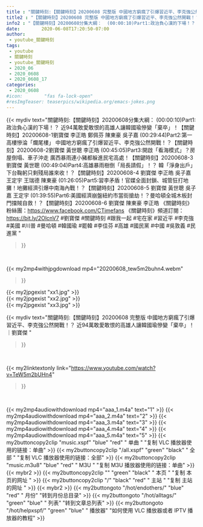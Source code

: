 ```yaml
---
title : "關鍵時刻:【關鍵時刻】20200608 完整版 中國地方窮瘋了引爆習近平、李克強公然開戰！？ 近94萬敢愛敢恨的高雄人讓韓國瑜慘變「棄卒」！｜劉寶傑 "
title2 : "【關鍵時刻】20200608 完整版 中國地方窮瘋了引爆習近平、李克強公然開戰！？ 近94萬敢愛敢恨的高雄人讓韓國瑜慘變「棄卒」！｜劉寶傑 "
info2 : "【關鍵時刻】20200608分集大綱：  (00:00:10)Part1:政治負心漢的下場！？ 近94萬敢愛敢恨的高雄人讓韓國瑜慘變「棄卒」！【關鍵時刻】20200608-1劉寶傑 李正皓 鄭佩芬 陳東豪 吳子嘉  (00:29:44)Part2:第一高樓慘淪「爛尾樓」 中國地方窮瘋了引爆習近平、李克強公然開戰！？【關鍵時刻】20200608-2劉寶傑 黃世聰 李正皓  (00:45:05)Part3:開啟「看海模式」？房屋倒塌、車子沖走 廣西暴雨連小豬都躲進民宅高處！【關鍵時刻】20200608-3 劉寶傑 黃世聰  (00:49:04)Part4:高雄暴雨樹倒「局長請假」！？ 韓「淨身出戶」下台鞠躬只剩殘局誰來收！？【關鍵時刻】20200608-4 劉寶傑 李正皓 吳子嘉 王定宇 王瑞德 陳東豪  (01:26:05)Part5:習李矛盾！官媒全面封鎖、城管狂打地攤！地攤經濟引爆中南海內戰！？【關鍵時刻】20200608-5 劉寶傑 黃世聰 吳子嘉 王定宇  (01:39:55)Part6:美國經濟崩盤紐約市當街搶劫！？曼哈頓全城木板封門擋賊自救！？【關鍵時刻】20200608-6 劉寶傑 陳東豪 李正皓  《關鍵時刻》粉絲團：https://www.facebook.com/CTimefans 《關鍵時刻》頻道訂閱：https://bit.ly/2OlcnV7  #劉寶傑 #關鍵時刻 #跟我一起 #宅在家 #習近平 #李克強 #美國 #川普 #曼哈頓 #韓國瑜 #罷韓 #李佳芬 #高雄 #國民黨 #中國 #吳敦義 #民進黨 "
date:        2020-06-08T17:20:50-07:00
author:
 - youtube_關鍵時刻
tags:
 - youtube
 - 關鍵時刻
 - youtube_關鍵時刻
 - 2020_06
 - 2020_0608
 - 2020_0608_17
categories:
 - 2020_0608
#icon:        "fas fa-lock-open"
#resImgTeaser: teaserpics/wikipedia.org/emacs-jokes.png
---
```


{{< mydiv text="關鍵時刻:【關鍵時刻】20200608分集大綱：  (00:00:10)Part1:政治負心漢的下場！？ 近94萬敢愛敢恨的高雄人讓韓國瑜慘變「棄卒」！【關鍵時刻】20200608-1劉寶傑 李正皓 鄭佩芬 陳東豪 吳子嘉  (00:29:44)Part2:第一高樓慘淪「爛尾樓」 中國地方窮瘋了引爆習近平、李克強公然開戰！？【關鍵時刻】20200608-2劉寶傑 黃世聰 李正皓  (00:45:05)Part3:開啟「看海模式」？房屋倒塌、車子沖走 廣西暴雨連小豬都躲進民宅高處！【關鍵時刻】20200608-3 劉寶傑 黃世聰  (00:49:04)Part4:高雄暴雨樹倒「局長請假」！？ 韓「淨身出戶」下台鞠躬只剩殘局誰來收！？【關鍵時刻】20200608-4 劉寶傑 李正皓 吳子嘉 王定宇 王瑞德 陳東豪  (01:26:05)Part5:習李矛盾！官媒全面封鎖、城管狂打地攤！地攤經濟引爆中南海內戰！？【關鍵時刻】20200608-5 劉寶傑 黃世聰 吳子嘉 王定宇  (01:39:55)Part6:美國經濟崩盤紐約市當街搶劫！？曼哈頓全城木板封門擋賊自救！？【關鍵時刻】20200608-6 劉寶傑 陳東豪 李正皓  《關鍵時刻》粉絲團：https://www.facebook.com/CTimefans 《關鍵時刻》頻道訂閱：https://bit.ly/2OlcnV7  #劉寶傑 #關鍵時刻 #跟我一起 #宅在家 #習近平 #李克強 #美國 #川普 #曼哈頓 #韓國瑜 #罷韓 #李佳芬 #高雄 #國民黨 #中國 #吳敦義 #民進黨 "
>}}
<br>


{{< my2mp4withjpgdownload mp4="20200608_tew5m2buhn4.webm"
>}}

{{< my2jpgexist "xx1.jpg" >}}<br>
{{< my2jpgexist "xx2.jpg" >}}<br>
{{< my2jpgexist "xx3.jpg" >}}<br>



{{< mydiv text="關鍵時刻:【關鍵時刻】20200608 完整版 中國地方窮瘋了引爆習近平、李克強公然開戰！？ 近94萬敢愛敢恨的高雄人讓韓國瑜慘變「棄卒」！｜劉寶傑 "
>}}
<br>

{{< my2linktextonly link="https://www.youtube.com/watch?v=TeW5m2bUHn4"
>}}


<br>

{{< my2mp4audiowithdownload mp4="aaa_1.m4a"    text="1" >}}
{{< my2mp4audiowithdownload mp4="aaa_2.m4a"    text="2" >}}
{{< my2mp4audiowithdownload mp4="aaa_3.m4a"    text="3" >}}
{{< my2mp4audiowithdownload mp4="aaa_4.m4a"    text="4" >}}
{{< my2mp4audiowithdownload mp4="aaa_5.m4a"    text="5" >}}
{{< my2buttoncopy2clip "music.xspf"        "blue"   "red"    " 单曲 "  "复制 VLC 播放器使用的链接：单曲" >}} {{< my2buttoncopy2clip "/all.xspf"         "green"  "black"  " 全部 "  "复制 VLC 播放器使用的链接：全部" >}} {{< my2buttoncopy2clip "music.m3u8"        "blue"   "red"    " M3U  "    "复制 M3U 播放器使用的链接：单曲" >}} {{< mybr2 >}} {{< my2buttoncopy2clip ""                  "green"  "black"  " 本页 "    "复制 本页的网址 " >}} {{< my2buttoncopy2clip "/"                 "black"  "red"    " 主站 "    "复制 主站的网址 " >}} {{< mybr2 >}} {{< my2buttongoto      "/hot/endothers/"   "blue"   "red"    " 月份"   "转到月份总目录" >}} {{< my2buttongoto      "/hot/alltags/"     "green"  "blue"   " 列表"   "转到文章总列表" >}} {{< my2buttongoto      "/hot/helpxspf/"    "green"  "blue"   " 播放器" "如何使用 VLC 播放器或者 IPTV 播放器的教程" >}} 
